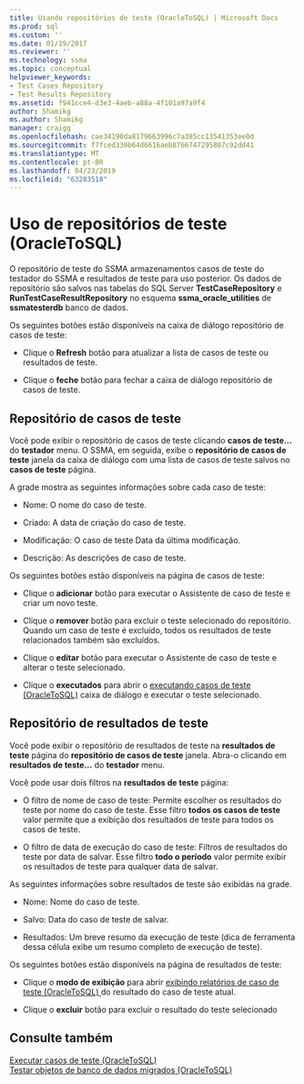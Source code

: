 ```yaml
---
title: Usando repositórios de teste (OracleToSQL) | Microsoft Docs
ms.prod: sql
ms.custom: ''
ms.date: 01/19/2017
ms.reviewer: ''
ms.technology: ssma
ms.topic: conceptual
helpviewer_keywords:
- Test Cases Repository
- Test Results Repository
ms.assetid: f941cce4-d3e3-4aeb-a88a-4f101a97a9f4
author: Shamikg
ms.author: Shamikg
manager: craigg
ms.openlocfilehash: cae34190da8179663996c7a385cc13541353ee0d
ms.sourcegitcommit: f7fced330b64d6616aeb8766747295807c92dd41
ms.translationtype: MT
ms.contentlocale: pt-BR
ms.lasthandoff: 04/23/2019
ms.locfileid: "63283518"
---
```

# <a name="using-test-repositories-oracletosql"></a>Uso de repositórios de teste (OracleToSQL)
O repositório de teste do SSMA armazenamentos casos de teste do testador do SSMA e resultados de teste para uso posterior. Os dados de repositório são salvos nas tabelas do SQL Server **TestCaseRepository** e **RunTestCaseResultRepository** no esquema **ssma_oracle_utilities** de **ssmatesterdb** banco de dados.  
  
Os seguintes botões estão disponíveis na caixa de diálogo repositório de casos de teste:  
  
-   Clique o **Refresh** botão para atualizar a lista de casos de teste ou resultados de teste.  
  
-   Clique o **feche** botão para fechar a caixa de diálogo repositório de casos de teste.  
  
## <a name="test-cases-repository"></a>Repositório de casos de teste  
Você pode exibir o repositório de casos de teste clicando **casos de teste...**  do **testador** menu. O SSMA, em seguida, exibe o **repositório de casos de teste** janela da caixa de diálogo com uma lista de casos de teste salvos no **casos de teste** página.  
  
A grade mostra as seguintes informações sobre cada caso de teste:  
  
-   Nome: O nome do caso de teste.  
  
-   Criado: A data de criação do caso de teste.  
  
-   Modificação: O caso de teste Data da última modificação.  
  
-   Descrição: As descrições de caso de teste.  
  
Os seguintes botões estão disponíveis na página de casos de teste:  
  
-   Clique o **adicionar** botão para executar o Assistente de caso de teste e criar um novo teste.  
  
-   Clique o **remover** botão para excluir o teste selecionado do repositório. Quando um caso de teste é excluído, todos os resultados de teste relacionados também são excluídos.  
  
-   Clique o **editar** botão para executar o Assistente de caso de teste e alterar o teste selecionado.  
  
-   Clique o **executados** para abrir o [executando casos de teste (OracleToSQL)](https://msdn.microsoft.com/fc208cdb-7373-4f6b-8f6c-cdff9d3dcd02) caixa de diálogo e executar o teste selecionado.  
  
## <a name="test-results-repository"></a>Repositório de resultados de teste  
Você pode exibir o repositório de resultados de teste na **resultados de teste** página do **repositório de casos de teste** janela. Abra-o clicando em **resultados de teste...**  do **testador** menu.  
  
Você pode usar dois filtros na **resultados de teste** página:  
  
-   O filtro de nome de caso de teste: Permite escolher os resultados do teste por nome do caso de teste. Esse filtro **todos os casos de teste** valor permite que a exibição dos resultados de teste para todos os casos de teste.  
  
-   O filtro de data de execução do caso de teste: Filtros de resultados do teste por data de salvar. Esse filtro **todo o período** valor permite exibir os resultados de teste para qualquer data de salvar.  
  
As seguintes informações sobre resultados de teste são exibidas na grade.  
  
-   Nome: Nome do caso de teste.  
  
-   Salvo: Data do caso de teste de salvar.  
  
-   Resultados: Um breve resumo da execução de teste (dica de ferramenta dessa célula exibe um resumo completo de execução de teste).  
  
Os seguintes botões estão disponíveis na página de resultados de teste:  
  
-   Clique o **modo de exibição** para abrir [exibindo relatórios de caso de teste &#40;OracleToSQL&#41; ](../../ssma/oracle/viewing-test-case-reports-oracletosql.md) do resultado do caso de teste atual.  
  
-   Clique o **excluir** botão para excluir o resultado do teste selecionado  
  
## <a name="see-also"></a>Consulte também  
[Executar casos de teste &#40;OracleToSQL&#41;](../../ssma/oracle/running-test-cases-oracletosql.md)  
[Testar objetos de banco de dados migrados &#40;OracleToSQL&#41;](../../ssma/oracle/testing-migrated-database-objects-oracletosql.md)  
  
